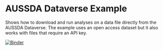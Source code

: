 # AUSSDA Dataverse Example
Shows how to download and run analyses on a data file directly from the AUSSDA Dataverse.
The example uses an open access dataset but it also works with files that require an API key.

[![Binder](https://mybinder.org/badge_logo.svg)](https://mybinder.org/v2/gh/kaczmirek/aussda-dataverse-example/HEAD)
